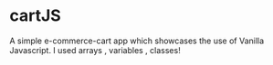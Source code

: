 # cartJS

A simple e-commerce-cart app which showcases the use of Vanilla Javascript. Ι used arrays , variables , classes! 

